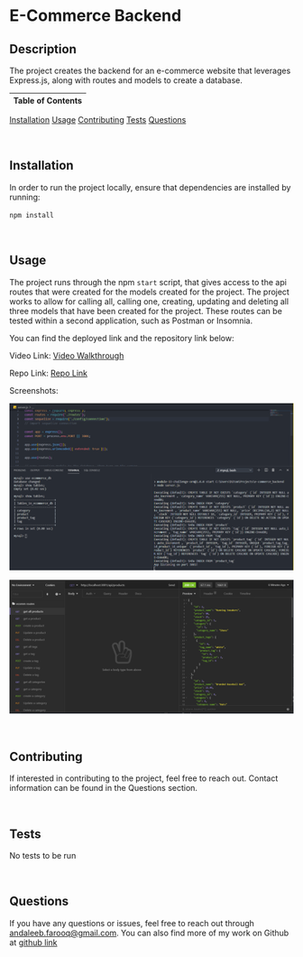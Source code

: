 # E-Commerce Backend

## Description
The project creates the backend for an e-commerce website that leverages Express.js, along with routes and models to create a database.



Table of Contents |
-------------------|
[Installation](#Installation)
[Usage](#Usage)
[Contributing](#Contributing)
[Tests](#Tests)
[Questions](#Questions)

<br />

## Installation

In order to run the project locally, ensure that dependencies are installed by running:

`npm install`

<br />

## Usage

The project runs through the npm `start` script, that gives access to the api routes that were created for the models created for the project. The project works to allow for calling all, calling one, creating, updating and deleting all three models that have been created for the project. These routes can be tested within a second application, such as Postman or Insomnia.

You can find the deployed link and the repository link below:

Video Link: [Video Walkthrough](https://drive.google.com/file/d/1T1uk1hMGba-ia61PW3MvSl_LxrmTeUNs/view?usp=sharing)

Repo Link: [Repo Link](https://github.com/cerafinn/e-commerce_backend)

Screenshots:

![IMG](images\ecommerce.PNG)

![Insomnia](images\ecomm-routes.png)

<br />

## Contributing

If interested in contributing to the project, feel free to reach out. Contact information can be found in the Questions section.

<br />



## Tests

No tests to be run

<br />

## Questions

If you have any questions or issues, feel free to reach out through andaleeb.farooq@gmail.com.
You can also find more of my work on Github at [github link](https://github.com/cerafinn)